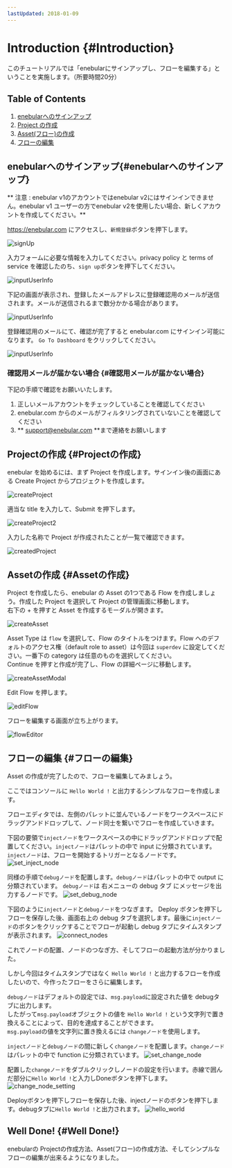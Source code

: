 ```yaml
---
lastUpdated: 2018-01-09
---
```


# Introduction {#Introduction}

このチュートリアルでは「enebularにサインアップし、フローを編集する」ということを実施します。（所要時間20分）

## Table of Contents

1. [enebularへのサインアップ](#enebularへのサインアップ)
1. [Project の作成](#Projectの作成)
1. [Asset(フロー)の作成](#Assetの作成)
1. [フローの編集](#フローの編集)

## enebularへのサインアップ{#enebularへのサインアップ}

** 注意 : enebular v1のアカウントではenebular v2にはサインインできません。enebular v1 ユーザーの方でenebular v2を使用したい場合、新しくアカウントを作成してください。**

https://enebular.com にアクセスし、`新規登録`ボタンを押下します。

![signUp](./../../img/GetStarted/Introduction-signUp-ja.png)

入力フォームに必要な情報を入力してください。privacy policy と terms of service を確認したのち、`sign up`ボタンを押下してください。

![inputUserInfo](./../../img/GetStarted/Introduction-inputUserInfo.png)

下記の画面が表示され、登録したメールアドレスに登録確認用のメールが送信されます。メールが送信されるまで数分かかる場合があります。

![inputUserInfo](./../../img/GetStarted/Introduction-verifying.png)

登録確認用のメールにて、確認が完了すると enebular.com にサインイン可能になります。
`Go To Dashboard` をクリックしてください。

![inputUserInfo](./../../img/GetStarted/Introduction-verified.png)

### 確認用メールが届かない場合 {#確認用メールが届かない場合}

下記の手順で確認をお願いいたします。

1. 正しいメールアカウントをチェックしていることを確認してください
1. enebular.com からのメールがフィルタリングされていないことを確認してください
1. ** support@enebular.com **まで連絡をお願いします

## Projectの作成 {#Projectの作成}

enebular を始めるには、まず Project を作成します。サインイン後の画面にある Create Project からプロジェクトを作成します。

![createProject](./../../img/GetStarted/Introduction-createProject.png)

適当な title を入力して、Submit を押下します。

![createProject2](./../../img/GetStarted/Introduction-createProject2.png)

入力した名称で Project が作成されたことが一覧で確認できます。

![createdProject](./../../img/GetStarted/Introduction-createdProject.png)

## Assetの作成 {#Assetの作成}

Project を作成したら、enebular の Asset の1つである Flow を作成しましょう。作成した Project を選択して Project の管理画面に移動します。  
右下の + を押すと Asset を作成するモーダルが開きます。

![createAsset](./../../img/GetStarted/Introduction-createAsset.png)


Asset Type は `flow` を選択して、Flow のタイトルをつけます。Flow へのデフォルトのアクセス権（default role to asset）は今回は `superdev` に設定してください。一番下の category は任意のものを選択してください。  
Continue を押すと作成が完了し、Flow の詳細ページに移動します。

![createAssetModal](./../../img/GetStarted/Introduction-createAssetModal.png)

Edit Flow を押します。

![editFlow](./../../img/GetStarted/Introduction-editFlow.png)

フローを編集する画面が立ち上がります。

![flowEditor](./../../img/GetStarted/Introduction-flowEditor.png)

## フローの編集 {#フローの編集}

Asset の作成が完了したので、フローを編集してみましょう。

ここではコンソールに `Hello World !` と出力するシンプルなフローを作成します。

フローエディタでは、左側のパレットに並んでいるノードをワークスペースにドラッグアンドドロップして、ノード同士を繋いでフローを作成していきます。

下図の要領で`injectノード`をワークスペースの中にドラッグアンドドロップで配置してください。`injectノード`はパレットの中で input に分類されています。
`injectノード`は、フローを開始するトリガーとなるノードです。
![set_inject_node](./../../img/GetStarted/Introduction-inject_node.gif)

同様の手順で`debugノード`を配置します。`debugノード`はパレットの中で output に分類されています。
`debugノード`は 右メニューの debug タブ にメッセージを出力するノードです。
![set_debug_node](./../../img/GetStarted/Introduction-debug_node.gif)

下図のように`injectノード`と`debugノード`をつなぎます。
Deploy ボタンを押下しフローを保存した後、画面右上の debug タブを選択します。最後に`injectノード`のボタンをクリックすることでフローが起動し debug タブにタイムスタンプが表示されます。
![connect_nodes](./../../img/GetStarted/Introduction-connect_nodes.gif)

これでノードの配置、ノードのつなぎ方、そしてフローの起動方法が分かりました。

しかし今回はタイムスタンプではなく `Hello World !` と出力するフローを作成したいので、今作ったフローをさらに編集します。

`debugノード`はデフォルトの設定では、`msg.payload`に設定された値を debugタブに出力します。  
したがって`msg.payload`オブジェクトの値を `Hello World !` という文字列で置き換えることによって、目的を達成することができます。  
`msg.payload`の値を文字列に置き換えるには `changeノード`を使用します。

`injectノード`と`debugノード`の間に新しく`changeノード`を配置します。`changeノード`はパレットの中で function に分類されています。
![set_change_node](./../../img/GetStarted/Introduction-set_change_node.gif)

配置した`changeノード`をダブルクリックしノードの設定を行います。赤線で囲んだ部分に`Hello World !`と入力しDoneボタンを押下します。
![change_node_setting](./../../img/GetStarted/Introduction-change_node_setting.png)

Deployボタンを押下しフローを保存した後、injectノードのボタンを押下します。debugタブに`Hello World !`と出力されます。
![hello_world](./../../img/GetStarted/Introduction-hello_world.png)

## Well Done! {#Well Done!}

enebularの Projectの作成方法、Asset(フロー)の作成方法、そしてシンプルなフローの編集が出来るようになりました。